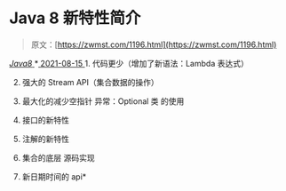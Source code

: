 <!--yml
category: 未分类
date: 0001-01-01 00:00:00
-->

# Java 8 新特性简介

> 原文：[https://zwmst.com/1196.html](https://zwmst.com/1196.html)

   [ *Java8* ](https://zwmst.com/java8)*[ <time datetime="2021-08-15T10:43:02+08:00"> 2021-08-15 </time> ](https://zwmst.com/1196.html)  1.  代码更少（增加了新语法：Lambda 表达式）

2.  强大的 Stream API（集合数据的操作）

3.  最大化的减少空指针 异常：Optional 类 的使用

4.  接口的新特性

5.  注解的新特性

6.  集合的底层 源码实现

7.  新日期时间的 api*